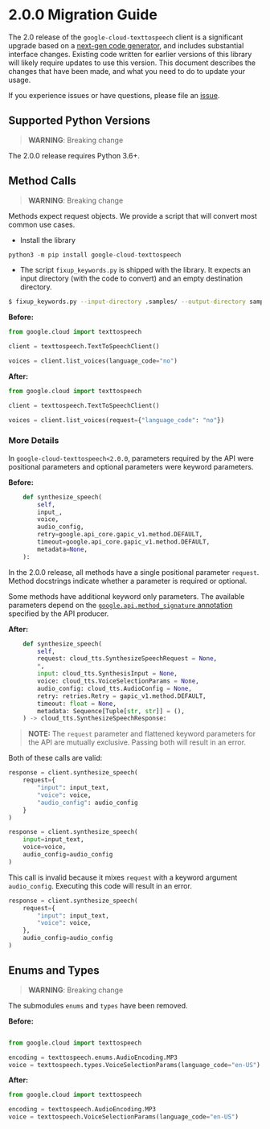 # 2.0.0 Migration Guide

The 2.0 release of the `google-cloud-texttospeech` client is a significant upgrade based on a [next-gen code generator](https://github.com/googleapis/gapic-generator-python), and includes substantial interface changes. Existing code written for earlier versions of this library will likely require updates to use this version. This document describes the changes that have been made, and what you need to do to update your usage.

If you experience issues or have questions, please file an [issue](https://github.com/googleapis/python-texttospeech/issues).

## Supported Python Versions

> **WARNING**: Breaking change

The 2.0.0 release requires Python 3.6+.


## Method Calls

> **WARNING**: Breaking change

Methods expect request objects. We provide a script that will convert most common use cases.

* Install the library

```py
python3 -m pip install google-cloud-texttospeech
```

* The script `fixup_keywords.py` is shipped with the library. It expects
an input directory (with the code to convert) and an empty destination directory.

```sh
$ fixup_keywords.py --input-directory .samples/ --output-directory samples/
```

**Before:**
```py
from google.cloud import texttospeech

client = texttospeech.TextToSpeechClient()

voices = client.list_voices(language_code="no")
```


**After:**
```py
from google.cloud import texttospeech

client = texttospeech.TextToSpeechClient()

voices = client.list_voices(request={"language_code": "no"})
```

### More Details

In `google-cloud-texttospeech<2.0.0`, parameters required by the API were positional parameters and optional parameters were keyword parameters.

**Before:**
```py
    def synthesize_speech(
        self,
        input_,
        voice,
        audio_config,
        retry=google.api_core.gapic_v1.method.DEFAULT,
        timeout=google.api_core.gapic_v1.method.DEFAULT,
        metadata=None,
    ):
```

In the 2.0.0 release, all methods have a single positional parameter `request`. Method docstrings indicate whether a parameter is required or optional.

Some methods have additional keyword only parameters. The available parameters depend on the [`google.api.method_signature` annotation](https://github.com/googleapis/googleapis/blob/master/google/cloud/texttospeech/v1/cloud_tts.proto#L53) specified by the API producer.


**After:**
```py
    def synthesize_speech(
        self,
        request: cloud_tts.SynthesizeSpeechRequest = None,
        *,
        input: cloud_tts.SynthesisInput = None,
        voice: cloud_tts.VoiceSelectionParams = None,
        audio_config: cloud_tts.AudioConfig = None,
        retry: retries.Retry = gapic_v1.method.DEFAULT,
        timeout: float = None,
        metadata: Sequence[Tuple[str, str]] = (),
    ) -> cloud_tts.SynthesizeSpeechResponse:
```

> **NOTE:** The `request` parameter and flattened keyword parameters for the API are mutually exclusive.
> Passing both will result in an error.


Both of these calls are valid:

```py
response = client.synthesize_speech(
    request={
        "input": input_text,
        "voice": voice,
        "audio_config": audio_config
    }
)
```

```py
response = client.synthesize_speech(
    input=input_text,
    voice=voice,
    audio_config=audio_config
)
```

This call is invalid because it mixes `request` with a keyword argument `audio_config`. Executing this code
will result in an error.

```py
response = client.synthesize_speech(
    request={
        "input": input_text,
        "voice": voice,
    },
    audio_config=audio_config
)
```



## Enums and Types


> **WARNING**: Breaking change

The submodules `enums` and `types` have been removed.

**Before:**
```py

from google.cloud import texttospeech

encoding = texttospeech.enums.AudioEncoding.MP3
voice = texttospeech.types.VoiceSelectionParams(language_code="en-US")
```


**After:**
```py
from google.cloud import texttospeech

encoding = texttospeech.AudioEncoding.MP3
voice = texttospeech.VoiceSelectionParams(language_code="en-US")
```
